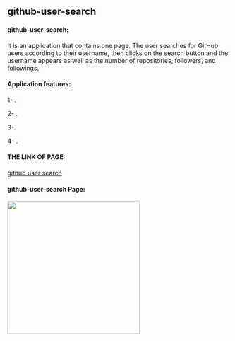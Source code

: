 ## github-user-search



#### github-user-search:


It is an application that contains one page. The user searches for GitHub users according to their username, then clicks on the search button and the username appears as well as the number of repositories, followers, and followings.

#### Application features:

1- .


 2- .


3-.


4- .


#### THE LINK OF PAGE:
[github user search](https://naeemabsharat.github.io/github-user-search/)


#### github-user-search Page:

<img src="https://github.com/NaeemaBsharat/github-user-search/assets/122006025/79c2472d-f8a1-4c1a-bf06-2613dc78bf87" width="300">
